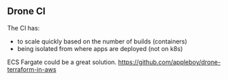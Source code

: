 ## Drone CI
The CI has:
- to scale quickly based on the number of builds (containers)
- being isolated from where apps are deployed (not on k8s)

ECS Fargate could be a great solution.
 https://github.com/appleboy/drone-terraform-in-aws